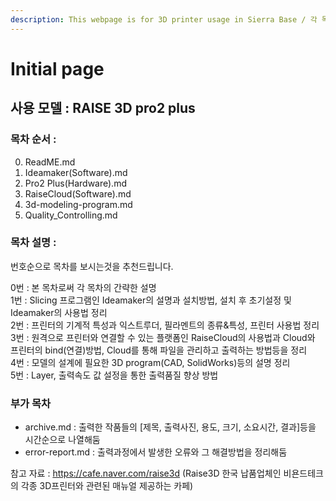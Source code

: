 ```yaml
---
description: This webpage is for 3D printer usage in Sierra Base / 각 목차별 설명 및 본페이지 사용법
---
```


# Initial page

## 사용 모델 : RAISE 3D pro2 plus

### 목차 순서 :
0) ReadME.md
1) Ideamaker(Software).md
2) Pro2 Plus(Hardware).md
3) RaiseCloud(Software).md
4) 3d-modeling-program.md
5) Quality_Controlling.md

### 목차 설명 :
번호순으로 목차를 보시는것을 추천드립니다.  

0번 : 본 목차로써 각 목차의 간략한 설명   
1번 : Slicing 프로그램인 Ideamaker의 설명과 설치방법, 설치 후 초기설정 및 Ideamaker의 사용법 정리    
2번 : 프린터의 기계적 특성과 익스트루더, 필라멘트의 종류&특성, 프린터 사용법 정리   
3번 : 원격으로 프린터와 연결할 수 있는 플랫폼인 RaiseCloud의 사용법과 Cloud와 프린터의 bind(연결)방법, Cloud를 통해 파일을 관리하고 출력하는 방법등을 정리   
4번 : 모델의 설계에 필요한 3D program(CAD, SolidWorks)등의 설명 정리   
5번 : Layer, 출력속도 값 설정을 통한 출력품질 향상 방법

### 부가 목차   
- archive.md : 출력한 작품들의 [제목, 출력사진, 용도, 크기, 소요시간, 결과]등을 시간순으로 나열해둠   
- error-report.md : 출력과정에서 발생한 오류와 그 해결방법을 정리해둠   

참고 자료 : https://cafe.naver.com/raise3d (Raise3D 한국 납품업체인 비욘드테크의 각종 3D프린터와 관련된 매뉴얼 제공하는 카페)

